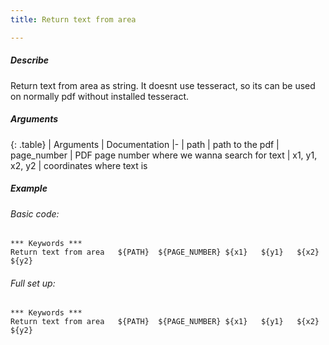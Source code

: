 ```yaml
---
title: Return text from area

---
```

##### Describe
Return text from area as string. It doesnt use tesseract, so its can be used on normally pdf without installed tesseract.

##### Arguments

<div class="table-responsive">

{: .table}
| Arguments | Documentation
|-
| path | path to the pdf
| page_number | PDF page number where we wanna search for text
| x1, y1, x2, y2 | coordinates where text is

</div>

##### Example

###### Basic code:
```robotframework
*** Keywords ***
Return text from area   ${PATH}  ${PAGE_NUMBER} ${x1}   ${y1}   ${x2}  ${y2}
```

###### Full set up:
```robotframework
*** Keywords ***
Return text from area   ${PATH}  ${PAGE_NUMBER} ${x1}   ${y1}   ${x2}  ${y2}
```
